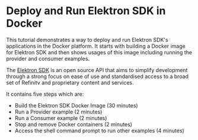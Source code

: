 # Deploy and Run Elektron SDK in Docker

This tutorial demonstrates a way to deploy and run Elektron SDK's applications in the Docker platform. It starts with building a Docker image for Elektron SDK and then shows usages of this image including running the provider and consumer examples.

The [Elektron SDK](https://developers.refinitiv.com/elektron) is an open source API that aims to simplify development through a strong focus on ease of use and standardised access to a broad set of Refinitv and proprietary content and services. 

It contains five steps which are:
- Build the Elektron SDK Docker Image (30 minutes)
- Run a Provider example (2 minutes)
- Run a Consumer example (2 minutes)
- Stop and remove Docker containers (2 minutes)
- Access the shell command prompt to run other examples (4 minutes)
